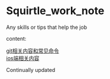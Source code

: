 # Squirtle_work_note
Any skills or tips that help the job

content:

[git相关内容和常见命令](./git.md)  
[ios端相关内容](./ios.md)


Continually updated


